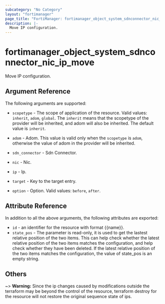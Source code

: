 ```yaml
---
subcategory: "No Category"
layout: "fortimanager"
page_title: "FortiManager: fortimanager_object_system_sdnconnector_nic_ip_move"
description: |-
  Move IP configuration.
---
```


# fortimanager_object_system_sdnconnector_nic_ip_move
Move IP configuration.

## Argument Reference


The following arguments are supported:

* `scopetype` - The scope of application of the resource. Valid values: `inherit`, `adom`, `global`. The `inherit` means that the scopetype of the provider will be inherited, and adom will also be inherited. The default value is `inherit`.
* `adom` - Adom. This value is valid only when the `scopetype` is `adom`, otherwise the value of adom in the provider will be inherited.
* `sdn_connector` - Sdn Connector.
* `nic` - Nic.
* `ip` - Ip.

* `target` - Key to the target entry.
* `option` - Option. Valid values: `before`, `after`.


## Attribute Reference

In addition to all the above arguments, the following attributes are exported:
* `id` - an identifier for the resource with format {{name}}.
* `state_pos` - The parameter is read-only, it is used to get the lastest relative position of the two items. This can help check whether the latest relative position of the two items matches the configuration, and help check whether they have been deleted. If the latest relative position of the two items matches the configuration, the value of state_pos is an empty string.

## Others

~> **Warning:** Since the ip changes caused by modifications outside the terraform may be beyond the control of the resource, terraform destroy for the resource will not restore the original sequence state of ips.
